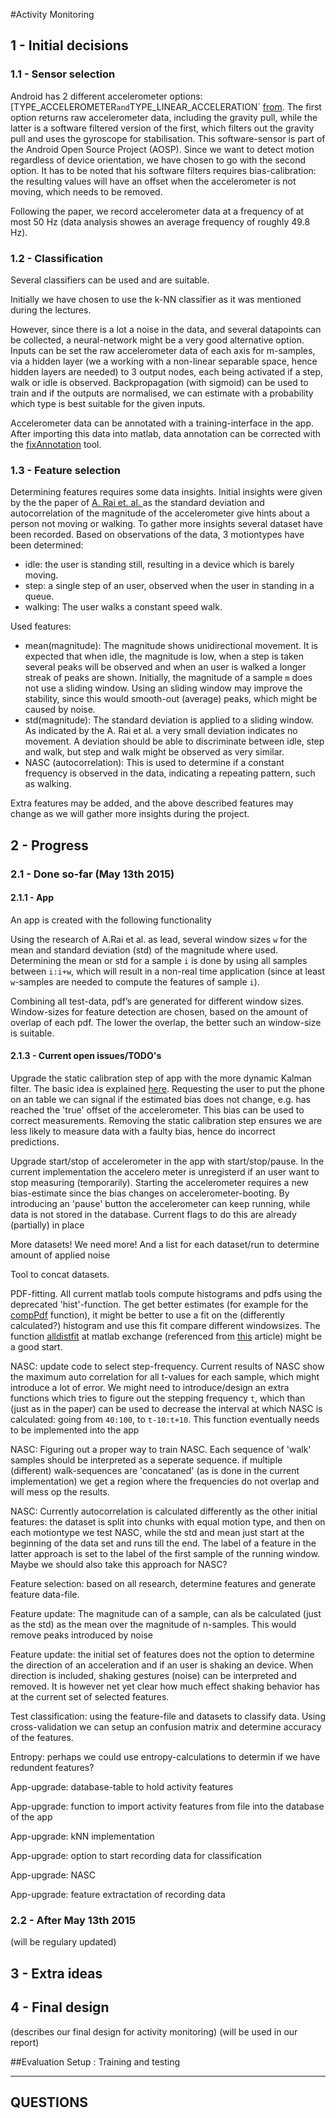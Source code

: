 
#Activity Monitoring 

## 1 - Initial decisions

### 1.1 - Sensor selection
Android has 2 different accelerometer options: [TYPE_ACCELEROMETER` and `TYPE_LINEAR_ACCELERATION` [from](http://developer.android.com/guide/topics/sensors/sensors_motion.html ). The first option returns raw accelerometer data, including the gravity pull, while the latter is a software filtered version of the first, which filters out the gravity pull and uses the gyroscope for stabilisation. This software-sensor is part of the Android Open Source Project (AOSP). Since we want to detect motion regardless of device orientation, we have chosen to go with the second option. It has to be noted that his software filters requires bias-calibration: the resulting values will have an offset when the accelerometer is not moving, which needs to be removed.

Following the paper, we record accelerometer data at a frequency of at most 50 Hz (data analysis showes an average frequency of roughly 49.8 Hz). 


### 1.2 - Classification
Several classifiers can be used and are suitable. 

Initially we have chosen to use the k-NN classifier as it was mentioned during the lectures. 

However, since there is a lot a noise in the data, and several datapoints can be collected, a neural-network might be a very good alternative option. Inputs can be set the raw accelerometer data of each axis for m-samples, via a hidden layer (we a working with a non-linear separable space, hence hidden layers are needed) to 3 output nodes, each being activated if a step, walk or idle is observed. Backpropagation (with sigmoid) can be used to train and if the outputs are normalised, we can estimate with a probability which type is best suitable for the given inputs. 

Accelerometer data can be annotated with a training-interface in the app. After importing this data into matlab, data annotation can be corrected with the [fixAnnotation](link-to-fixAnnotation-tool) tool.

### 1.3 - Feature selection
Determining features requires some data insights. Initial insights were given by the the paper of [A. Rai et. al. ](http://research.microsoft.com/pubs/166309/com273-chintalapudi.pdf) as the standard deviation and autocorrelation of the magnitude of the accelerometer give hints about a person not moving or walking. To gather more insights several dataset have been recorded. Based on observations of the data, 3 motiontypes have been determined:
                                                                                                                    
- idle: the user is standing still, resulting in a device which is barely moving.
- step: a single step of an user, observed when the user in standing in a queue.
- walking: The user walks a constant speed walk.

Used features:
- mean(magnitude): The magnitude shows unidirectional movement. It is expected that when idle, the magnitude is low, when a step is taken several peaks will be observed and when an user is walked a longer streak of peaks are shown. Initially, the magnitude of a sample `m` does not use a sliding window. Using an sliding window may improve the stability, since this would smooth-out (average) peaks, which might be caused by noise.
- std(magnitude): The standard deviation is applied to a sliding window. As indicated by the A. Rai et al. a very small deviation indicates no movement. A deviation should be able to discriminate between idle, step and walk, but step and walk might be observed as very similar.
- NASC (autocorrelation): This is used to determine if a constant frequency is observed in the data, indicating a repeating pattern, such as walking. 

Extra features may be added, and the above described features may change as we will gather more insights during the project.

## 2 - Progress

### 2.1 - Done so-far (May 13th 2015)

#### 2.1.1 - App
An app is created with the following functionality


Using the research of A.Rai et al. as lead, several window sizes `w` for the mean and standard deviation (std) of the magnitude where used. Determining the mean or std for a sample `i` is done by using all samples between `i:i+w`, which will result in a non-real time application (since at least `w`-samples are needed to compute the features of sample `i`). 

Combining all test-data, pdf’s are generated for different window sizes. Window-sizes for feature detection are chosen, based on the amount of overlap of each pdf. The lower the overlap, the better such an window-size is suitable. 



#### 2.1.3 - Current open issues/TODO's
Upgrade the static calibration step of app with the more dynamic Kalman filter. The basic idea is explained [here](http://www.gamasutra.com/view/feature/129919/wheres_the_wiimote_using_kalman_.php?page=4). Requesting the user to put the phone on an table we can signal if the estimated bias does not change, e.g. has reached the 'true' offset of the accelerometer. This bias can be used to correct measurements. Removing the static calibration step ensures we are less likely to measure data with a faulty bias, hence do incorrect predictions.

Upgrade start/stop of accelerometer in the app with start/stop/pause. In the current implementation the accelero meter is unregisterd if an user want to stop measuring (temporarily). Starting the accelerometer requires a new bias-estimate since the bias changes on accelerometer-booting. By introducing an 'pause' button the accelerometer can keep running, while data is not stored in the database. Current flags to do this are already (partially) in place

More datasets! We need more! And a list for each dataset/run to determine amount of applied noise

Tool to concat datasets. 

PDF-fitting. All current matlab tools compute histograms and pdfs using the deprecated 'hist'-function. The get better estimates (for example for the [compPdf](compPdf) function), it might be better to use a fit on the (differently calculated?) histogram and use this fit compare different windowsizes. The function [alldistfit](http://www.mathworks.com/matlabcentral/fileexchange/34943-fit-all-valid-parametric-probability-distributions-to-data) at matlab exchange (referenced from [this](http://blogs.mathworks.com/pick/2012/02/10/finding-the-best/) article) might be a good start. 

NASC: update code to select step-frequency. Current results of NASC show the maximum auto correlation for all t-values for each sample, which might introduce a lot of error. We might need to introduce/design an extra functions which tries to figure out the stepping frequency `t`, which than (just as in the paper) can be used to decrease the interval at which NASC is calculated: going from `40:100`, to `t-10:t+10`. This function eventually needs to be implemented into the app

NASC: Figuring out a proper way to train NASC. Each sequence of 'walk' samples should be interpreted as a seperate sequence. if multiple (different) walk-sequences are 'concataned' (as is done in the current implementation) we get a region where the frequencies do not overlap and will mess op the results.

NASC: Currently autocorrelation is calculated differently as the other initial features: the dataset is split into chunks with equal motion type, and then on each motiontype we test NASC, while the std and mean just start at the beginning of the data set and runs till the end. The label of a feature in the latter approach is set to the label of the first sample of the running window. Maybe we should also take this approach for NASC? 

Feature selection: based on all research, determine features and generate feature data-file.

Feature update: The magnitude can of a sample, can als be calculated (just as the std) as the mean over the magnitude of n-samples. This would remove peaks introduced by noise

Feature update: the initial set of features does not the option to determine the direction of an acceleration and if an user is shaking an device. When direction is included, shaking gestures (noise) can be interpreted and removed. It is however net yet clear how much effect shaking behavior has at the current set of selected features.

Test classification: using the feature-file and datasets to classify data. Using cross-validation we can setup an confusion matrix and determine accuracy of the features. 

Entropy: perhaps we could use entropy-calculations to determin if we have redundent features?

App-upgrade: database-table to hold activity features

App-upgrade: function to import activity features from file into the database of the app

App-upgrade: kNN implementation

App-upgrade: option to start recording data for classification 

App-upgrade: NASC

App-upgrade: feature extractation of recording data


### 2.2 - After May 13th 2015
(will be regulary updated)





## 3 - Extra ideas




## 4 - Final design
(describes our final design for activity monitoring)
(will be used in our report)


##Evaluation Setup : Training and testing


----
QUESTIONS
----

